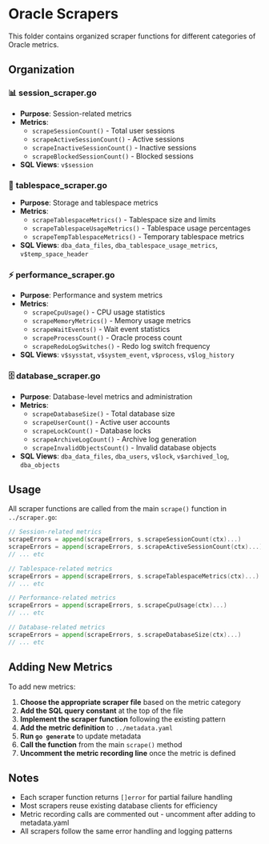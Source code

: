 # Oracle Scrapers

This folder contains organized scraper functions for different categories of Oracle metrics.

## Organization

### 📊 **session_scraper.go**
- **Purpose**: Session-related metrics
- **Metrics**:
  - `scrapeSessionCount()` - Total user sessions
  - `scrapeActiveSessionCount()` - Active sessions 
  - `scrapeInactiveSessionCount()` - Inactive sessions
  - `scrapeBlockedSessionCount()` - Blocked sessions
- **SQL Views**: `v$session`

### 💾 **tablespace_scraper.go**
- **Purpose**: Storage and tablespace metrics
- **Metrics**:
  - `scrapeTablespaceMetrics()` - Tablespace size and limits
  - `scrapeTablespaceUsageMetrics()` - Tablespace usage percentages
  - `scrapeTempTablespaceMetrics()` - Temporary tablespace metrics
- **SQL Views**: `dba_data_files`, `dba_tablespace_usage_metrics`, `v$temp_space_header`

### ⚡ **performance_scraper.go**
- **Purpose**: Performance and system metrics
- **Metrics**:
  - `scrapeCpuUsage()` - CPU usage statistics
  - `scrapeMemoryMetrics()` - Memory usage metrics
  - `scrapeWaitEvents()` - Wait event statistics
  - `scrapeProcessCount()` - Oracle process count
  - `scrapeRedoLogSwitches()` - Redo log switch frequency
- **SQL Views**: `v$sysstat`, `v$system_event`, `v$process`, `v$log_history`

### 🗄️ **database_scraper.go**
- **Purpose**: Database-level metrics and administration
- **Metrics**:
  - `scrapeDatabaseSize()` - Total database size
  - `scrapeUserCount()` - Active user accounts
  - `scrapeLockCount()` - Database locks
  - `scrapeArchiveLogCount()` - Archive log generation
  - `scrapeInvalidObjectsCount()` - Invalid database objects
- **SQL Views**: `dba_data_files`, `dba_users`, `v$lock`, `v$archived_log`, `dba_objects`

## Usage

All scraper functions are called from the main `scrape()` function in `../scraper.go`:

```go
// Session-related metrics
scrapeErrors = append(scrapeErrors, s.scrapeSessionCount(ctx)...)
scrapeErrors = append(scrapeErrors, s.scrapeActiveSessionCount(ctx)...)
// ... etc

// Tablespace-related metrics  
scrapeErrors = append(scrapeErrors, s.scrapeTablespaceMetrics(ctx)...)
// ... etc

// Performance-related metrics
scrapeErrors = append(scrapeErrors, s.scrapeCpuUsage(ctx)...)
// ... etc

// Database-related metrics
scrapeErrors = append(scrapeErrors, s.scrapeDatabaseSize(ctx)...)
// ... etc
```

## Adding New Metrics

To add new metrics:

1. **Choose the appropriate scraper file** based on the metric category
2. **Add the SQL query constant** at the top of the file
3. **Implement the scraper function** following the existing pattern
4. **Add the metric definition** to `../metadata.yaml`
5. **Run `go generate`** to update metadata
6. **Call the function** from the main `scrape()` method
7. **Uncomment the metric recording line** once the metric is defined

## Notes

- Each scraper function returns `[]error` for partial failure handling
- Most scrapers reuse existing database clients for efficiency
- Metric recording calls are commented out - uncomment after adding to metadata.yaml
- All scrapers follow the same error handling and logging patterns

